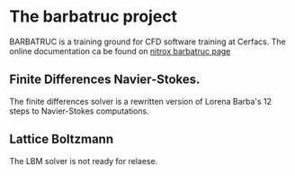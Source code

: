 # The barbatruc project

BARBATRUC is a training ground for CFD software training at Cerfacs.
The online documentation ca be found on [nitrox barbatruc page](http://open-source.pg.cerfacs.fr/barbatruc)


## Finite Differences Navier-Stokes.
The finite differences solver is a rewritten version of Lorena Barba's 12 steps to Navier-Stokes computations.

## Lattice Boltzmann  
The LBM solver is not ready for relaese. 
